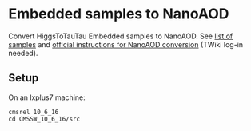 # Embedded samples to NanoAOD

Convert HiggsToTauTau Embedded samples to NanoAOD. See [list of samples](https://twiki.cern.ch/twiki/bin/viewauth/CMS/HiggsToTauTauWorkingLegacyRun2#Embedded_2018) and [official instructions for NanoAOD conversion](https://twiki.cern.ch/twiki/bin/viewauth/CMS/TauTauEmbeddingSamples2018#NanoAOD_Conversion) (TWiki log-in needed).

## Setup
On an lxplus7 machine:
```
cmsrel 10_6_16
cd CMSSW_10_6_16/src
```
